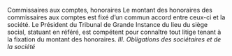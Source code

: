 Commissaires aux comptes, honoraires
Le montant des honoraires des commissaires aux comptes est fixé d’un commun accord entre ceux-ci et la société.
Le Président du Tribunal de Grande Instance du lieu du siège social, statuant en référé, est compétent pour connaître tout litige tenant à la fixation du montant des honoraires.
_III. Obligations des sociétaires et de la société_